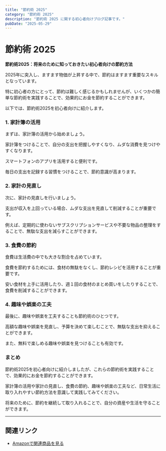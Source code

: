 ```yaml
---
title: "節約術 2025"
category: "節約術 2025"
description: "節約術 2025 に関する初心者向けブログ記事です。"
pubDate: "2025-05-29"
---
```


# 節約術 2025

**節約術2025：将来のために知っておきたい初心者向けの節約方法**

2025年に突入し、ますます物価が上昇する中で、節約はますます重要なスキルとなっています。

特に初心者の方にとって、節約は難しく感じるかもしれませんが、いくつかの簡単な節約術を実践することで、効果的にお金を節約することができます。

以下では、節約術2025を初心者向けに紹介します。



### **1. 家計簿の活用**
まずは、家計簿の活用から始めましょう。

家計簿をつけることで、自分の支出を把握しやすくなり、ムダな消費を見つけやすくなります。

スマートフォンのアプリを活用すると便利です。

毎日の支出を記録する習慣をつけることで、節約意識が高まります。



### **2. 家計の見直し**
次に、家計の見直しを行いましょう。

支出が収入を上回っている場合、ムダな支出を見直して削減することが重要です。

例えば、定期的に使わないサブスクリプションサービスや不要な物品の整理をすることで、無駄な支出を減らすことができます。



### **3. 食費の節約**
食費は生活費の中でも大きな割合を占めています。

食費を節約するためには、食材の無駄をなくし、節約レシピを活用することが重要です。

安い食材を上手に活用したり、週１回の食材のまとめ買いをしたりすることで、食費を削減することができます。



### **4. 趣味や娯楽の工夫**
最後に、趣味や娯楽を工夫することも節約術のひとつです。

高額な趣味や娯楽を見直し、予算を決めて楽しむことで、無駄な支出を抑えることができます。

また、無料で楽しめる趣味や娯楽を見つけることも有効です。



### **まとめ**
節約術2025を初心者向けに紹介しましたが、これらの節約術を実践することで、効果的にお金を節約することができます。

家計簿の活用や家計の見直し、食費の節約、趣味や娯楽の工夫など、日常生活に取り入れやすい節約方法を意識して実践してみてください。

将来のために、節約を継続して取り入れることで、自分の資産や生活を守ることができます。



---

## 関連リンク

- [Amazonで関連商品を見る](https://www.amazon.co.jp/s?k=%E7%AF%80%E7%B4%84%E8%A1%93+2025&tag=autowritehubai-22)
